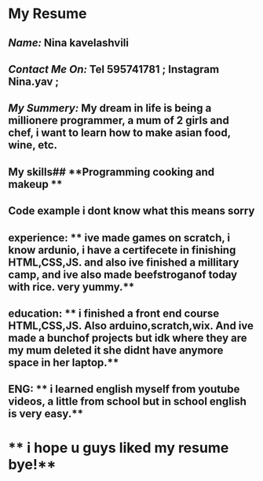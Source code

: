 # My Resume
## ***Name:*** Nina kavelashvili

## ***Contact Me On:*** Tel 595741781 ; Instagram Nina.yav ;
## ***My Summery:*** My dream in life is being a millionere programmer, a mum of 2 girls and chef, i want to learn how to make asian food, wine, etc.  
## My skills## **Programming cooking and makeup **
## Code example i dont know what this means sorry
## experience: ** ive made games on scratch, i know ardunio, i have a certifecete in finishing HTML,CSS,JS. and also ive finished a millitary camp, and ive also made beefstroganof today with rice. very yummy.**
## education: ** i finished a front end course HTML,CSS,JS. Also arduino,scratch,wix. And ive made a bunchof projects but idk where they are my mum deleted it she didnt have anymore space in her laptop.**
## ENG: ** i learned english myself from youtube videos, a little from school but in school english is very easy.** 
# ** i hope u guys liked my resume bye!**
